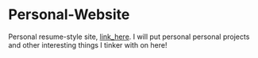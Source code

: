 # Personal-Website

Personal resume-style site, [link_here](https://luisgc2116.github.io/Personal-Website/). I will put personal personal projects and other interesting things I tinker with on here!


